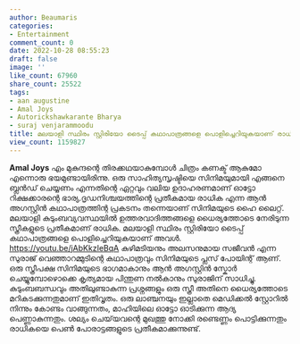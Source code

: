 ```yaml
---
author: Beaumaris
categories:
- Entertainment
comment_count: 0
date: 2022-10-28 08:55:23
draft: false
image: ''
like_count: 67960
share_count: 25522
tags:
- aan augustine
- Amal Joys
- Autorickshawkarante Bharya
- suraj venjarammoodu
title: മലയാളി സ്ഥിരം സ്റ്റിരിയോ ടൈപ്പ് കഥാപാത്രങ്ങളെ പൊളിച്ചെറിയുകയാണ് രാധിക
view_count: 1159827
---
```


**Amal Joys** എം മുകുന്ദന്റെ തിരക്കഥയാകുമ്പോൾ ചിത്രം കണക്ട് ആകുമോ എന്നൊരു ഭയമുണ്ടായിരിന്നു. ഒരു സാഹിത്യസൃഷ്ടിയെ സിനിമയുമായി എങ്ങനെ ബ്ലൻഡ് ചെയ്യണം എന്നതിന്റെ ഏറ്റവും വലിയ ഉദാഹരണമാണ് ഓട്ടോ റിക്ഷക്കാരന്റെ ഭാര്യ.ദൃഡനിശ്ചയത്തിന്റെ പ്രതീകമായ രാധിക എന്ന ആൻ അഗസ്റ്റിൻ കഥാപാത്രത്തിന്റ പ്രകടനം തന്നെയാണ് സിനിമയുടെ ഹൈ ലൈറ്റ്. മലയാളി കുടുംബവ്യവസ്ഥയിൽ ഉത്തരവാദിത്തങ്ങളെ ധൈര്യത്തോടെ നേരിടുന്ന സ്ത്രീകളുടെ പ്രതീകമാണ് രാധിക. മലയാളി സ്ഥിരം സ്റ്റിരിയോ ടൈപ്പ് കഥാപാത്രങ്ങളെ പൊളിച്ചെറിയുകയാണ് അവൾ. https://youtu.be/jAbKkzIeBqA കുഴിമടിയനും അലസനുമായ സജീവൻ എന്ന സുരാജ് വെഞ്ഞാറമ്മുടിന്റെ കഥാപാത്രവും സിനിമയുടെ പ്ലസ് പോയിന്റ് ആണ്. ഒരു സ്ത്രീപക്ഷ സിനിമയുടെ ഭാഗമാകാനും ആൻ അഗസ്റ്റിൻ സ്കോർ ചെയ്യുമ്പോഴൊക്കെ കൃത്യമായ പിന്തുണ നൽകാനും സുരാജിന് സാധിച്ചു. കുടുംബബന്ധവും അതിലുണ്ടാകുന്ന പ്രശ്നങ്ങളും ഒരു സ്ത്രീ അതിനെ ധൈര്യത്തോടെ മറികടക്കുന്നതുമാണ് ഇതിവൃതം. ഒരു ലാഞ്ചനയും ഇല്ലാതെ മെഡിക്കൽ സ്റ്റോറിൽ നിന്നും കോണ്ടം വാങ്ങുന്നതം, മാഹിയിലെ ഓട്ടോ ഓടിക്കുന്ന ആദ്യ പെണ്ണാകുന്നതും. ശല്യം ചെയ്‌യവന്റെ മുഖത്തു നോക്കി രണ്ടെണ്ണം പൊട്ടിക്കുന്നതും രാധികയെ പെൺ പോരാട്ടങ്ങളുടെ പ്രതീകമാക്കുന്നുണ്ട്.